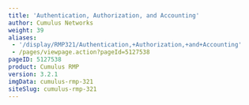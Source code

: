 ```yaml
---
title: 'Authentication, Authorization, and Accounting'
author: Cumulus Networks
weight: 39
aliases:
 - '/display/RMP321/Authentication,+Authorization,+and+Accounting'
 - /pages/viewpage.action?pageId=5127538
pageID: 5127538
product: Cumulus RMP
version: 3.2.1
imgData: cumulus-rmp-321
siteSlug: cumulus-rmp-321
---
```

<article id="html-search-results" class="ht-content" style="display: none;">

</article>

<footer id="ht-footer">

</footer>
